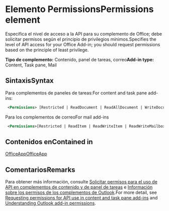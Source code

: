 # <a name="permissions-element"></a><span data-ttu-id="31a04-101">Elemento Permissions</span><span class="sxs-lookup"><span data-stu-id="31a04-101">Permissions element</span></span>

<span data-ttu-id="31a04-102">Especifica el nivel de acceso a la API para su complemento de Office; debe solicitar permisos según el principio de privilegios mínimos.</span><span class="sxs-lookup"><span data-stu-id="31a04-102">Specifies the level of API access for your Office Add-in; you should request permissions based on the principle of least privilege.</span></span>

<span data-ttu-id="31a04-103">**Tipo de complemento:** Contenido, panel de tareas, correo</span><span class="sxs-lookup"><span data-stu-id="31a04-103">**Add-in type:** Content, Task pane, Mail</span></span>

## <a name="syntax"></a><span data-ttu-id="31a04-104">Sintaxis</span><span class="sxs-lookup"><span data-stu-id="31a04-104">Syntax</span></span>

<span data-ttu-id="31a04-105">Para complementos de paneles de tareas:</span><span class="sxs-lookup"><span data-stu-id="31a04-105">For content and task pane add-ins:</span></span>

```XML
 <Permissions> [Restricted | ReadDocument | ReadAllDocument | WriteDocument | ReadWriteDocument]</Permissions>
```

<span data-ttu-id="31a04-106">Para los complementos de correo</span><span class="sxs-lookup"><span data-stu-id="31a04-106">For mail add-ins</span></span>

```XML
 <Permissions>[Restricted | ReadItem | ReadWriteItem | ReadWriteMailbox]</Permissions>
```

## <a name="contained-in"></a><span data-ttu-id="31a04-107">Contenidos en</span><span class="sxs-lookup"><span data-stu-id="31a04-107">Contained in</span></span>

[<span data-ttu-id="31a04-108">OfficeApp</span><span class="sxs-lookup"><span data-stu-id="31a04-108">OfficeApp</span></span>](officeapp.md)

## <a name="remarks"></a><span data-ttu-id="31a04-109">Comentarios</span><span class="sxs-lookup"><span data-stu-id="31a04-109">Remarks</span></span>

<span data-ttu-id="31a04-110">Para obtener más información, consulte [Solicitar permisos para el uso de API en complementos de contenido y de panel de tareas](https://docs.microsoft.com/office/dev/add-ins/develop/requesting-permissions-for-api-use-in-content-and-task-pane-add-ins) e [Información sobre los permisos de los complementos de Outlook](https://docs.microsoft.com/outlook/add-ins/understanding-outlook-add-in-permissions).</span><span class="sxs-lookup"><span data-stu-id="31a04-110">For more detail, see [Requesting permissions for API use in content and task pane add-ins](https://docs.microsoft.com/office/dev/add-ins/develop/requesting-permissions-for-api-use-in-content-and-task-pane-add-ins) and [Understanding Outlook add-in permissions](https://docs.microsoft.com/outlook/add-ins/understanding-outlook-add-in-permissions).</span></span>
